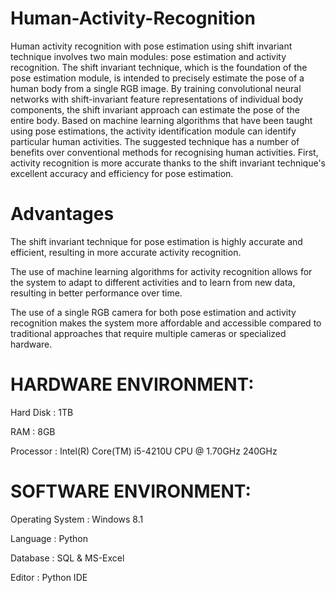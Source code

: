 # Human-Activity-Recognition

Human activity recognition with pose estimation using shift invariant technique involves two main modules: pose estimation and activity recognition. The shift invariant technique, which is the foundation of the pose estimation module, is intended to precisely estimate the pose of a human body from a single RGB image. By training convolutional neural networks with shift-invariant feature representations of individual body components, the shift invariant approach can estimate the pose of the entire body. Based on machine learning algorithms that have been taught using pose estimations, the activity identification module can identify particular human activities. The suggested technique has a number of benefits over conventional methods for recognising human activities. First, activity recognition is more accurate thanks to the shift invariant technique's excellent accuracy and efficiency for pose estimation.
# Advantages
The shift invariant technique for pose estimation is highly accurate and efficient, resulting in more accurate activity recognition.

The use of machine learning algorithms for activity recognition allows for the system to adapt to different activities and to learn from new data, resulting in better performance over time.

The use of a single RGB camera for both pose estimation and activity recognition makes the system more affordable and accessible compared to traditional approaches that require multiple cameras or specialized hardware.

# HARDWARE ENVIRONMENT:
Hard Disk	:	1TB

RAM	:	8GB

Processor	:	Intel(R) Core(TM) i5-4210U CPU @ 1.70GHz 240GHz

# SOFTWARE ENVIRONMENT: 

Operating System	:	Windows 8.1

Language	:	Python

Database	:	SQL & MS-Excel

Editor	:	Python IDE 
